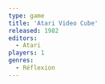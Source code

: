 ```yaml
---
type: game
title: 'Atari Video Cube'
released: 1982
editors: 
  - Atari
players: 1
genres:
  - Réflexion
---
```

